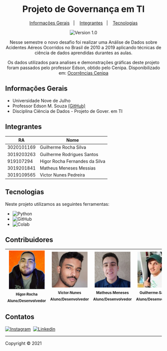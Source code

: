 <h1 align="center">
    Projeto de Governança em TI
</h1>

<p align="center">
  <a href="#informações-gerais">Informações Gerais</a>&nbsp;&nbsp;&nbsp;|&nbsp;&nbsp;&nbsp;
  <a href="#integrantes">Integrantes</a>&nbsp;&nbsp;&nbsp;|&nbsp;&nbsp;&nbsp;
  <a href="#tecnologias">Tecnologias</a>
</p>

<p align="center">
    <img src="https://img.shields.io/static/v1?label=Version&message=1.0&color=A9A9A9&labelColor=000000" alt="Version 1.0"/>
</p>

<p align="center">
    Nesse semestre o novo desafio foi realizar uma Análise de Dados sobre Acidentes Aéreos Ocorridos no Brasil de 2010 a 2019 aplicando técnicas de ciência de dados       aprendidas durantes as aulas.
</p>
<p align="center">
    Os dados utilizados para analises e demonstrações gráficas deste projeto foram passados pelo professor Edson, obtido pelo Cenipa.
    Disponibilizado em: <a href="https://github.com/HigorRoc/Projeto_Gov_TI/blob/main/.Dados/ocorrencias_cenipa.csv">Ocorrências Cenipa</a>
</p>

<!-- INFORMAÇÕES GERAIS -->
## Informações Gerais
* Universidade Nove de Julho 
* Professor Edson M. Souza [(GitHub)](https://github.com/EdsonMSouza)
* Disciplina Ciência de Dados - Projeto de Gover. em TI

<!-- INTEGRANTES -->
## Integrantes
|RA|Nome|
| -------- | -------- | 
|3020101169|Guilherme Rocha Silva|
|3019203263|Guilherme Rodrigues Santos|
|919107294|Higor Rocha Fernandes da Silva|
|3019201841|Matheus Meneses Messias|
|3019109565|Victor Nunes Pedreira|

<!-- LINGUAGENS -->
## Tecnologias
Neste projeto utilizamos as seguintes ferramentas:

- ![Python](https://img.shields.io/badge/-Python-05122A?&logo=Python)&nbsp;
- ![GitHub](https://img.shields.io/badge/-GitHub-05122A?&logo=github)
- ![Colab](https://img.shields.io/badge/-Google%20Colab-05122A?&logo=Google%20Colab&logoColor=FF8C00)&nbsp; 

<!-- CONTRIBUIDORES  -->
## Contribuidores
[<img src=".Images/HigorProfile.jpg" width=115 > <br> <sub> Higor Rocha</sub>](https://github.com/HigorRoc) <br><sub>Aluno/Desenvolvedor</sub> | [<img src=".Images/VictorProfile.jpg" width=115 > <br> <sub> Victor Nunes</sub>](https://github.com/VictorNuPe) <br><sub>Aluno/Desenvolvedor</sub> | [<img src=".Images/MatheusProfile.jpg" width=115 > <br> <sub> Matheus Meneses</sub>](https://github.com/matheus457) <br><sub>Aluno/Desenvolvedor</sub> | [<img src=".Images/GuiProfile.jpg" width=115 > <br> <sub> Guilherme Santos</sub>](https://github.com/guilherme2601) <br><sub>Aluno/Desenvolvedor</sub> | [<img src=".Images/GuiRochaProfile.jpg" width=115 > <br> <sub> Guilherme Rocha</sub>](https://github.com/guilherme2601) <br><sub>Aluno/Desenvolvedor</sub> | 
| :---: | :---: | :---: | :---: | :---: |

<!-- CONTATOS -->
## Contatos
[![Instagram](https://img.shields.io/badge/-Instagram_-E4405F?&logo=Instagram&logoColor=FFFFFF)](https://instagram.com/hiigorrocha_)&nbsp;
[![Linkedin](https://img.shields.io/badge/-Linkedln-0A66C2?&logo=Linkedin&logoColor=FFFFFF)](https://www.linkedin.com/in/higor-silva18/)&nbsp;

---

Copyright ©️ 2021
